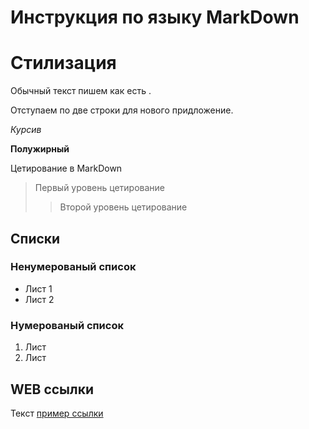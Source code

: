 # Инструкция по языку MarkDown

# Стилизация

Обычный текст пишем как есть .

Отступаем по две строки для нового придложение.

*Курсив*

**Полужирный**

Цетирование в MarkDown
>Первый уровень цетирование 
>> Второй уровень цетирование

## Списки

### Ненумерованый список
* Лист 1
* Лист 2

### Нумерованый список
1. Лист
2. Лист

## WEB ссылки
Текст [пример ссылки](http.example.com "Всплывающая подсказка")

